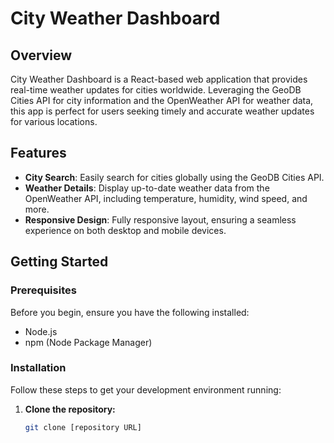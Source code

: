# City Weather Dashboard

## Overview

City Weather Dashboard is a React-based web application that provides real-time weather updates for cities worldwide. Leveraging the GeoDB Cities API for city information and the OpenWeather API for weather data, this app is perfect for users seeking timely and accurate weather updates for various locations.

## Features

- **City Search**: Easily search for cities globally using the GeoDB Cities API.
- **Weather Details**: Display up-to-date weather data from the OpenWeather API, including temperature, humidity, wind speed, and more.
- **Responsive Design**: Fully responsive layout, ensuring a seamless experience on both desktop and mobile devices.

## Getting Started

### Prerequisites

Before you begin, ensure you have the following installed:

- Node.js
- npm (Node Package Manager)

### Installation

Follow these steps to get your development environment running:

1. **Clone the repository:**
   ```bash
   git clone [repository URL]
   ```
